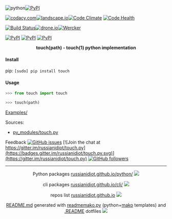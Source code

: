![python](https://img.shields.io/badge/language-python-blue.svg)[![PyPI](https://img.shields.io/pypi/pyversions/touch.svg)](https://pypi.python.org/pypi/touch)

[![codacy.com](https://img.shields.io/codacy/62edd379505f4df5b5551516f1e67d1d.svg)](https://www.codacy.com/app/russianidiot-github/touch-py/dashboard)[![landscape.io](https://landscape.io/github/russianidiot/touch.py/master/landscape.svg?style=flat)](https://landscape.io/github/russianidiot/touch.py/master)[![Code Climate](https://img.shields.io/codeclimate/github/russianidiot/touch.py.svg)](https://codeclimate.com/github/russianidiot/touch.py)
[![Code Health](https://scrutinizer-ci.com/g/russianidiot/touch.py/badges/quality-score.png?b=master)](https://scrutinizer-ci.com/g/russianidiot/touch.py)

[![Build Status](https://travis-ci.org/russianidiot/touch.py.svg?branch=master)](https://travis-ci.org/russianidiot/touch.py)[![drone.io](https://drone.io/github.com/russianidiot/touch.py/status.png)](https://drone.io/github.com/russianidiot/touch.py)[![Wercker](https://img.shields.io/wercker/ci/russianidiot/touch.py.svg)](https://app.wercker.com/#applications/None/)

[![PyPI](https://img.shields.io/pypi/v/touch.svg)](https://pypi.python.org/pypi/touch)
[![PyPI](https://img.shields.io/pypi/dm/touch.svg)](https://pypi.python.org/pypi/touch)
[![PyPI](https://img.shields.io/pypi/dd/touch.svg)](https://pypi.python.org/pypi/touch)

<p align="center">
	<b>touch(path) - touch(1) python implementation</b>
</p>

#### Install

pip: 
`[sudo] pip install touch`

#### Usage

```python
>>> from touch import touch

>>> touch(path)
```

[Examples/](https://github.com/russianidiot/touch.py/tree/master/Examples)

Sources:
*	[py_modules/touch.py](https://github.com/russianidiot/touch.py/blob/master/py_modules/touch.py)

Feedback
[![GitHub issues](https://img.shields.io/github/issues/russianidiot/touch.py.svg)](https://github.com/russianidiot/touch.py/issues)
[![Join the chat at https://gitter.im/russianidiot/touch.py](https://badges.gitter.im/russianidiot/touch.py.svg)](https://gitter.im/russianidiot/touch.py)
[![GitHub followers](https://img.shields.io/github/followers/russianidiot.svg?style=social&label=Follow)](https://github.com/russianidiot)

* * *

<p align="center">
	Python packages <a href="http://russianidiot.github.io/python/">russianidiot.github.io/python/</a>
	<img src="http://russianidiot.github.io/images/python/16.png" />
</p>
<p align="center">
	cli packages <a href="http://russianidiot.github.io/python/">russianidiot.github.io/cli/</a>
<img src="http://russianidiot.github.io/images/cli/16.png" />
</p>

<p align="center">
	repos list <a href="http://russianidiot.github.io/">russianidiot.github.io</a> <img src="http://russianidiot.github.io/images/star/16.png" />
</p>

<p align="center">
	<a href="https://raw.githubusercontent.com/russianidiot/touch.py/master/README.md">README.md</a> generated with <a href="https://github.com/russianidiot/readme-mako.py">readmemako.py</a> (python+<a href="http://www.makotemplates.org/">mako</a> templates) and <a href="https://github.com/russianidiot-dotfiles/.README">.README</a> dotfiles 
<img src="http://russianidiot.github.io/images/book/16.png">
</p>
